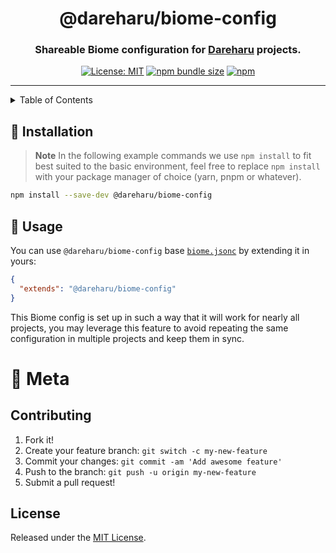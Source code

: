 <div align="center">

# @dareharu/biome-config

### Shareable Biome configuration for [Dareharu] projects.

[![License: MIT](https://img.shields.io/badge/License-MIT-blue.svg)](https://raw.githubusercontent.com/dareharu/biome-config/main/LICENSE)
[![npm bundle size](https://img.shields.io/bundlephobia/min/@dareharu/biome-config?logo=webpack&style=flat-square)](https://bundlephobia.com/result?p=@dareharu/biome-config)
[![npm](https://img.shields.io/npm/v/@dareharu/biome-config?color=crimson&logo=npm&style=flat-square)](https://www.npmjs.com/package/@dareharu/biome-config)

</div>

---

<details>
  <summary>Table of Contents</summary>

  -  [Installation](#🚀-installation)
  -  [Usage](#🌟-usage)
      -  [Config without decorators](#config-without-decorators)
  -  [Meta](#🔗-meta)
      -  [Contributing](#contributing)
      -  [License](#license)

</details>

## 🚀 Installation

> **Note** In the following example commands we use `npm install` to fit best suited to the basic environment, feel free to replace `npm install` with your package manager of choice (yarn, pnpm or whatever).

```sh
npm install --save-dev @dareharu/biome-config
```

## 🌟 Usage

You can use `@dareharu/biome-config` base [`biome.jsonc`](biome.jsonc) by extending it in yours:

```json
{
  "extends": "@dareharu/biome-config"
}
```

This Biome config is set up in such a way that it will work for nearly all projects, you may leverage this feature to avoid repeating the same configuration in multiple projects and keep them in sync.

# 🔗 Meta

## Contributing

1. Fork it!
1. Create your feature branch: `git switch -c my-new-feature`
1. Commit your changes: `git commit -am 'Add awesome feature'`
1. Push to the branch: `git push -u origin my-new-feature`
1. Submit a pull request!

## License

Released under the [MIT License](LICENSE).

<!-- link dump -->

[Dareharu]: https://github.com/dareharu
